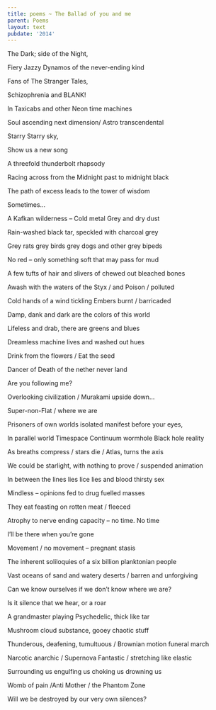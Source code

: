 ```yaml
---
title: poems ~ The Ballad of you and me
parent: Poems
layout: text
pubdate: '2014'
---
```

The Dark; side of the Night,

Fiery Jazzy Dynamos of the never-ending kind

Fans of The Stranger Tales,

Schizophrenia and BLANK!

In Taxicabs and other Neon time machines

Soul ascending next dimension/ Astro transcendental

Starry Starry sky,

Show us a new song

A threefold thunderbolt rhapsody

Racing across from the Midnight past to midnight black

The path of excess leads to the tower of wisdom

Sometimes…



A Kafkan wilderness – Cold metal Grey and dry dust

Rain-washed black tar, speckled with charcoal grey

Grey rats grey birds grey dogs and other grey bipeds

No red – only something soft that may pass for mud

A few tufts of hair and slivers of chewed out bleached bones

Awash with the waters of the Styx / and Poison / polluted

Cold hands of a wind tickling Embers burnt / barricaded

Damp, dank and dark are the colors of this world

Lifeless and drab, there are greens and blues

Dreamless machine lives and washed out hues

Drink from the flowers / Eat the seed

Dancer of Death of the nether never land

Are you following me?



Overlooking civilization / Murakami upside down…

Super-non-Flat / where we are

Prisoners of own worlds isolated manifest before your eyes,

In parallel world Timespace Continuum wormhole Black hole reality

As breaths compress / stars die / Atlas, turns the axis

We could be starlight, with nothing to prove / suspended animation

In between the lines lies lice lies and blood thirsty sex

Mindless – opinions fed to drug fuelled masses

They eat feasting on rotten meat / fleeced

Atrophy to nerve ending capacity – no time. No time

I’ll be there when you’re gone



Movement / no movement – pregnant stasis

The inherent soliloquies of a six billion planktonian people

Vast oceans of sand and watery deserts / barren and unforgiving

Can we know ourselves if we don’t know where we are?

Is it silence that we hear, or a roar

A grandmaster playing Psychedelic, thick like tar

Mushroom cloud substance, gooey chaotic stuff

Thunderous, deafening, tumultuous / Brownian motion funeral march

Narcotic anarchic / Supernova Fantastic / stretching like elastic

Surrounding us engulfing us choking us drowning us

Womb of pain /Anti Mother / the Phantom Zone

Will we be destroyed by our very own silences?
